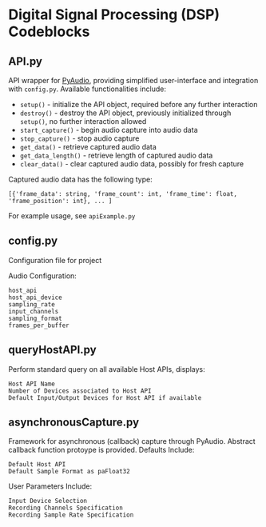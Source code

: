 Digital Signal Processing (DSP) Codeblocks
=============================================
API.py
---------------------------------------------
API wrapper for [PyAudio][1], providing simplified user-interface and integration with `config.py`. Available functionalities include:

-   `setup()` - initialize the API object, required before any further interaction
-   `destroy()` - destroy the API object, previously initialized through  `setup()`, no further interaction allowed
-   `start_capture()` - begin audio capture into audio data
-   `stop_capture()` - stop audio capture
-   `get_data()` - retrieve captured audio data
-   `get_data_length()` - retrieve length of captured audio data
-   `clear_data()` - clear captured audio data, possibly for fresh capture

Captured audio data has the following type:

`[{'frame_data': string, 'frame_count': int, 'frame_time': float, 'frame_position': int}, ... ]`

For example usage, see `apiExample.py`

config.py
---------------------------------------------
Configuration file for project

Audio Configuration:

    host_api
    host_api_device
    sampling_rate
    input_channels
    sampling_format
    frames_per_buffer
    

queryHostAPI.py
---------------------------------------------
Perform standard query on all available Host APIs, displays:

    Host API Name
    Number of Devices associated to Host API 
    Default Input/Output Devices for Host API if available

asynchronousCapture.py
---------------------------------------------
Framework for asynchronous (callback) capture through PyAudio. Abstract callback function protoype is provided.
Defaults Include:

    Default Host API
    Default Sample Format as paFloat32
    
User Parameters Include:

    Input Device Selection
    Recording Channels Specification
    Recording Sample Rate Specification
    
[1]: http://people.csail.mit.edu/hubert/pyaudio/ "PyAudio Mainpage"
